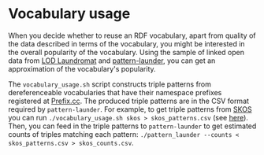 # Vocabulary usage

When you decide whether to reuse an RDF vocabulary, apart from quality of the data described in terms of the vocabulary, you might be interested in the overall popularity of the vocabulary. Using the sample of linked open data from [LOD Laundromat](http://lodlaundromat.org) and [pattern-launder](https://github.com/jindrichmynarz/pattern-launder), you can get an approximation of the vocabulary's popularity.

The `vocabulary_usage.sh` script constructs triple patterns from dereferenceable vocabularies that have their namespace prefixes registered at [Prefix.cc](http://prefix.cc). The produced triple patterns are in the CSV format required by `pattern-launder`. For example, to get triple patterns from [SKOS](https://www.w3.org/TR/skos-reference) you can run `./vocabulary_usage.sh skos > skos_patterns.csv` (see [here](skos_patterns.csv)). Then, you can feed in the triple patterns to `pattern-launder` to get estimated counts of triples matching each pattern: `./pattern_launder --counts < skos_patterns.csv > skos_counts.csv`.
